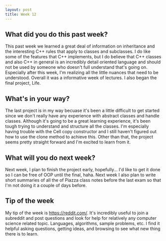 ```yaml
---
layout: post
title: Week 12
---
```


## What did you do this past week?


This past week we learned a great deal of information on inheritance and the interesting C++ rules that apply to classes and subclasses. I do like some of the features that C++ implements, but I do believe that C++ classes and also C++ in general is an incredibly detail oriented language and should not be used by someone who doesn't full understand that's going on. Especially after this week, I'm realizing all the little nuances that need to be understood. Overall it was a informative week of lectures. I also began the final project, Life.


## What's in your way?


The last project is in my way becuase it's been a little difficult to get started since we don't really have any experience with abstract classes and handle classes. Although it's going to be a great learning experience, it's been tough trying to understand and structure all the classes. I'm especially having trouble with the Cell copy constructor and I still haven't figured out how to use the clone method to achieve this. Other than that, the project seems pretty straight forward and I'm excited to learn from it.


## What will you do next week?


Next week, I plan to finish the project early, hopefully... I'd like to get it done so I can be free of OOP until the final, haha. Next week I also plan to write short summaries of all the of Piazza class notes before the last exam so that I'm not doing it a couple of days before.


## Tip of the week

My tip of the week is <https://reddit.com/>. It's incredibly useful to join a subreddit and post questions and look for help for relatively any computer science related topic. Languages, algorithms, sample problems, etc. I find it helpful asking questions, getting ideas, and browsing to see what new thing there is to learn.